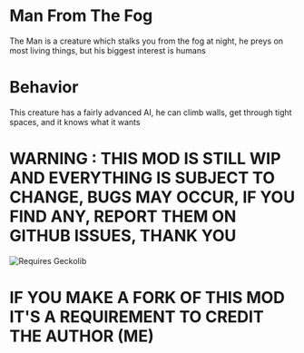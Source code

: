 # Man From The Fog
The Man is a creature which stalks you from the fog at night, he preys on most living things, but his biggest interest is humans
# Behavior
This creature has a fairly advanced AI, he can climb walls, get through tight spaces, and it knows what it wants
# WARNING : THIS MOD IS STILL WIP AND EVERYTHING IS SUBJECT TO CHANGE, BUGS MAY OCCUR, IF YOU FIND ANY, REPORT THEM ON GITHUB ISSUES, THANK YOU
![Requires Geckolib](https://camo.githubusercontent.com/56f1b4c1016d7698f0bf00e1305c1a22123d819a8fb43181d8cb8139b0d3136d/68747470733a2f2f692e696d6775722e636f6d2f4b42396b5259562e706e67)
# IF YOU MAKE A FORK OF THIS MOD IT'S A REQUIREMENT TO CREDIT THE AUTHOR (ME)
